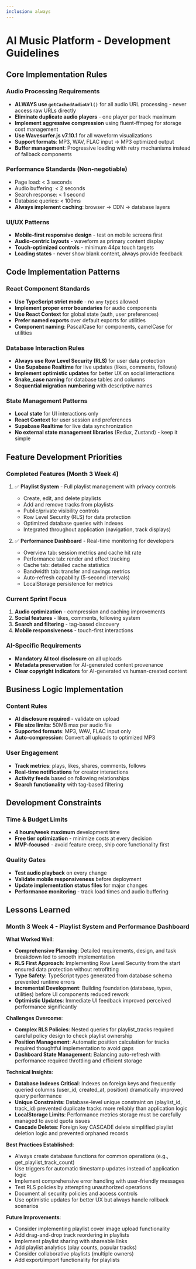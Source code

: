 ```yaml
---
inclusion: always
---
```


# AI Music Platform - Development Guidelines

## Core Implementation Rules

### Audio Processing Requirements
- **ALWAYS use `getCachedAudioUrl()`** for all audio URL processing - never access raw URLs directly
- **Eliminate duplicate audio players** - one player per track maximum
- **Implement aggressive compression** using fluent-ffmpeg for storage cost management
- **Use Wavesurfer.js v7.10.1** for all waveform visualizations
- **Support formats**: MP3, WAV, FLAC input → MP3 optimized output
- **Buffer management**: Progressive loading with retry mechanisms instead of fallback components

### Performance Standards (Non-negotiable)
- Page load: < 3 seconds
- Audio buffering: < 2 seconds
- Search response: < 1 second
- Database queries: < 100ms
- **Always implement caching**: browser → CDN → database layers

### UI/UX Patterns
- **Mobile-first responsive design** - test on mobile screens first
- **Audio-centric layouts** - waveform as primary content display
- **Touch-optimized controls** - minimum 44px touch targets
- **Loading states** - never show blank content, always provide feedback

## Code Implementation Patterns

### React Component Standards
- **Use TypeScript strict mode** - no `any` types allowed
- **Implement proper error boundaries** for audio components
- **Use React Context** for global state (auth, user preferences)
- **Prefer named exports** over default exports for utilities
- **Component naming**: PascalCase for components, camelCase for utilities

### Database Interaction Rules
- **Always use Row Level Security (RLS)** for user data protection
- **Use Supabase Realtime** for live updates (likes, comments, follows)
- **Implement optimistic updates** for better UX on social interactions
- **Snake_case naming** for database tables and columns
- **Sequential migration numbering** with descriptive names

### State Management Patterns
- **Local state** for UI interactions only
- **React Context** for user session and preferences
- **Supabase Realtime** for live data synchronization
- **No external state management libraries** (Redux, Zustand) - keep it simple

## Feature Development Priorities

### Completed Features (Month 3 Week 4)
1. ✅ **Playlist System** - Full playlist management with privacy controls
   - Create, edit, and delete playlists
   - Add and remove tracks from playlists
   - Public/private visibility controls
   - Row Level Security (RLS) for data protection
   - Optimized database queries with indexes
   - Integrated throughout application (navigation, track displays)

2. ✅ **Performance Dashboard** - Real-time monitoring for developers
   - Overview tab: session metrics and cache hit rate
   - Performance tab: render and effect tracking
   - Cache tab: detailed cache statistics
   - Bandwidth tab: transfer and savings metrics
   - Auto-refresh capability (5-second intervals)
   - LocalStorage persistence for metrics

### Current Sprint Focus
1. **Audio optimization** - compression and caching improvements
2. **Social features** - likes, comments, following system
3. **Search and filtering** - tag-based discovery
4. **Mobile responsiveness** - touch-first interactions

### AI-Specific Requirements
- **Mandatory AI tool disclosure** on all uploads
- **Metadata preservation** for AI-generated content provenance
- **Clear copyright indicators** for AI-generated vs human-created content

## Business Logic Implementation

### Content Rules
- **AI disclosure required** - validate on upload
- **File size limits**: 50MB max per audio file
- **Supported formats**: MP3, WAV, FLAC input only
- **Auto-compression**: Convert all uploads to optimized MP3

### User Engagement
- **Track metrics**: plays, likes, shares, comments, follows
- **Real-time notifications** for creator interactions
- **Activity feeds** based on following relationships
- **Search functionality** with tag-based filtering

## Development Constraints

### Time & Budget Limits
- **4 hours/week maximum** development time
- **Free tier optimization** - minimize costs at every decision
- **MVP-focused** - avoid feature creep, ship core functionality first

### Quality Gates
- **Test audio playback** on every change
- **Validate mobile responsiveness** before deployment
- **Update implementation status files** for major changes
- **Performance monitoring** - track load times and audio buffering

## Lessons Learned

### Month 3 Week 4 - Playlist System and Performance Dashboard

**What Worked Well**:
- **Comprehensive Planning**: Detailed requirements, design, and task breakdown led to smooth implementation
- **RLS First Approach**: Implementing Row Level Security from the start ensured data protection without retrofitting
- **Type Safety**: TypeScript types generated from database schema prevented runtime errors
- **Incremental Development**: Building foundation (database, types, utilities) before UI components reduced rework
- **Optimistic Updates**: Immediate UI feedback improved perceived performance significantly

**Challenges Overcome**:
- **Complex RLS Policies**: Nested queries for playlist_tracks required careful policy design to check playlist ownership
- **Position Management**: Automatic position calculation for tracks required thoughtful implementation to avoid gaps
- **Dashboard State Management**: Balancing auto-refresh with performance required throttling and efficient storage

**Technical Insights**:
- **Database Indexes Critical**: Indexes on foreign keys and frequently queried columns (user_id, created_at, position) dramatically improved query performance
- **Unique Constraints**: Database-level unique constraint on (playlist_id, track_id) prevented duplicate tracks more reliably than application logic
- **LocalStorage Limits**: Performance metrics storage must be carefully managed to avoid quota issues
- **Cascade Deletes**: Foreign key CASCADE delete simplified playlist deletion logic and prevented orphaned records

**Best Practices Established**:
- Always create database functions for common operations (e.g., get_playlist_track_count)
- Use triggers for automatic timestamp updates instead of application logic
- Implement comprehensive error handling with user-friendly messages
- Test RLS policies by attempting unauthorized operations
- Document all security policies and access controls
- Use optimistic updates for better UX but always handle rollback scenarios

**Future Improvements**:
- Consider implementing playlist cover image upload functionality
- Add drag-and-drop track reordering in playlists
- Implement playlist sharing with shareable links
- Add playlist analytics (play counts, popular tracks)
- Consider collaborative playlists (multiple owners)
- Add export/import functionality for playlists
